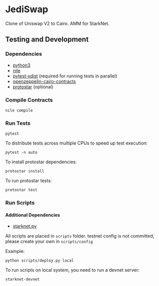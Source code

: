 # JediSwap

Clone of Uniswap V2 to Cairo. AMM for StarkNet.

## Testing and Development

### Dependencies

* [python3](https://www.python.org/downloads/release/python-3910/)
* [nile](https://github.com/OpenZeppelin/nile)
* [pytest-xdist](https://github.com/pytest-dev/pytest-xdist) (required for running tests in parallel)
* [openzeppelin-cairo-contracts](https://github.com/OpenZeppelin/cairo-contracts)
* [protostar](https://docs.swmansion.com/protostar/) (optional)


### Compile Contracts
```
nile compile
```

### Run Tests
```
pytest
```
To distribute tests across multiple CPUs to speed up test execution: 
```
pytest -n auto
```

To install protostar dependencies:

```
protostar install
```

To run protostar tests:
```
protostar test
```

### Run Scripts

#### Additional Dependencies

* [starknet.py](https://github.com/software-mansion/starknet.py)

All scripts are placed in ```scripts``` folder. testnet config is not committed, please create your own in ```scripts/config```

Example:
```
python scripts/deploy.py local
```

To run scripts on local system, you need to run a devnet server:
```
starknet-devnet
```